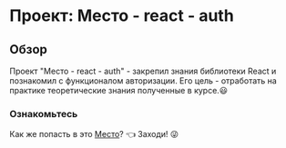 # Проект: Место - react - auth

## Обзор

Проект "Место - react - auth" - закрепил знания библиотеки React и познакомил с функционалом авторизации.
Его цель - отработать на практике теоретические знания полученные в курсе.:smiley:

### Ознакомьтесь

Как же попасть в это [Место](https://sedoydi.github.io/react-mesto-auth/)? :point_left: Заходи! :stuck_out_tongue_winking_eye: